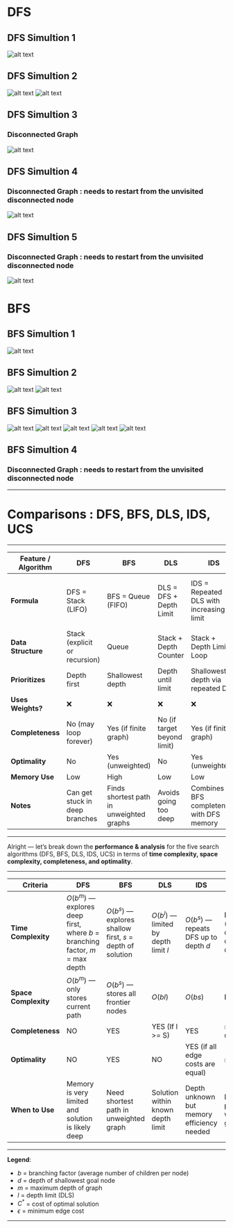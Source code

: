 # DFS
## DFS Simultion 1
![alt text](assets/dfs.png)

## DFS Simultion 2
![alt text](assets/dfs_2.png)
![alt text](assets/dfs_2_2.png)

## DFS Simultion 3 
### Disconnected Graph
![alt text](assets/dfs_3.png)

## DFS Simultion 4 
### Disconnected Graph : needs to restart from the unvisited disconnected node
![alt text](assets/dfs_4.png)


## DFS Simultion 5 
### Disconnected Graph : needs to restart from the unvisited disconnected node
![alt text](assets/dfs_5.png)



# BFS
## BFS Simultion 1
![alt text](assets/bfs.png)

## BFS Simultion 2
![alt text](assets/bfs_2.png)
![alt text](assets/bfs_2_2.png)

## BFS Simultion 3
![alt text](assets/bfs_3.png)
![alt text](assets/bfs_3_1.png)
![alt text](assets/bfs_3_2.png)
![alt text](assets/bfs_3_3.png)
![alt text](assets/bfs_3_4.png)

## BFS Simultion 4
### Disconnected Graph : needs to restart from the unvisited disconnected node


---
# Comparisons : DFS, BFS, DLS, IDS, UCS 
---

| Feature / Algorithm | **DFS**                        | **BFS**                                  | **DLS**                     | **IDS**                                   | **UCS**                                       |
| ------------------- | ------------------------------ | ---------------------------------------- | --------------------------- | ----------------------------------------- | --------------------------------------------- |
| **Formula**         | DFS = Stack (LIFO)             | BFS = Queue (FIFO)                       | DLS = DFS + Depth Limit     | IDS = Repeated DLS with increasing limit  | UCS = Priority Queue + Lowest Path Cost First |
| **Data Structure**  | Stack (explicit or recursion)  | Queue                                    | Stack + Depth Counter       | Stack + Depth Limit Loop                  | Priority Queue (Min-Heap)                     |
| **Prioritizes**     | Depth first                    | Shallowest depth                         | Depth until limit           | Shallowest depth via repeated DFS         | Lowest total path cost                        |
| **Uses Weights?**   | ❌                              | ❌                                        | ❌                           | ❌                                         | ✅                                             |
| **Completeness**    | No (may loop forever)          | Yes (if finite graph)                    | No (if target beyond limit) | Yes (if finite graph)                     | Yes (positive weights)                        |
| **Optimality**      | No                             | Yes (unweighted)                         | No                          | Yes (unweighted)                          | Yes                                           |
| **Memory Use**      | Low                            | High                                     | Low                         | Low                                       | Moderate                                      |
| **Notes**           | Can get stuck in deep branches | Finds shortest path in unweighted graphs | Avoids going too deep       | Combines BFS completeness with DFS memory | Finds cheapest path in weighted graphs        |


---


Alright — let’s break down the **performance & analysis** for the five search algorithms (DFS, BFS, DLS, IDS, UCS) in terms of **time complexity, space complexity, completeness, and optimality**.

---

| **Criteria**         | **DFS**                                                                       | **BFS**                                                    | **DLS**                               | **IDS**                                    | **UCS**                                         |
| -------------------- | ----------------------------------------------------------------------------- | ---------------------------------------------------------- | ------------------------------------- | ------------------------------------------ | ----------------------------------------------- |
| **Time Complexity**  | $O(b^m)$ — explores deep first, where $b$ = branching factor, $m$ = max depth | $O(b^s)$ — explores shallow first, $s$ = depth of solution | $O(b^l)$ — limited by depth limit $l$ | $O(b^s)$ — repeats DFS up to depth $d$     | Exponential (depends on path cost distribution) |
| **Space Complexity** | $O(b^m)$ — only stores current path                                           | $O(b^s)$ — stores all frontier nodes                       | $O(bl)$                               | $O(bs)$                                    | Exponential                                     |
| **Completeness**     | NO                                                                            | YES                                                        | YES (If l >= S)                       | YES                                        | ✅ (if all costs ≥ 0)                            |
| **Optimality**       | NO                                                                            | YES                                                        | NO                                    | YES (if all edge costs are equal)          | ✅                                               |
| **When to Use**      | Memory is very limited and solution is likely deep                            | Need shortest path in unweighted graph                     | Solution within known depth limit     | Depth unknown but memory efficiency needed | Least-cost path in weighted graphs              |

---

**Legend**:

* $b$ = branching factor (average number of children per node)
* $d$ = depth of shallowest goal node
* $m$ = maximum depth of graph
* $l$ = depth limit (DLS)
* $C^*$ = cost of optimal solution
* $\epsilon$ = minimum edge cost

---
